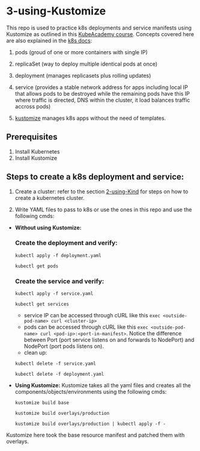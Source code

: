 # 3-using-Kustomize

This repo is used to practice k8s deployments and service manifests using Kustomize as outlined in this [KubeAcademy course](https://kube.academy/courses/building-applications-for-kubernetes/lessons/deploying-your-application). Concepts covered here are also explained in the [k8s docs](https://kubernetes.io/docs/concepts/workloads/):

1. pods (groud of one or more containers with single IP)

2. replicaSet (way to deploy multiple identical pods at once)

3. deployment (manages replicasets plus rolling updates)

4. service (provides a stable network address for apps including local IP that allows pods to be destroyed while the remaining pods have this IP where traffic is directed, DNS within the cluster, it load balances traffic accross pods)

5. [kustomize](https://kustomize.io/) manages k8s apps without the need of templates.

## Prerequisites
1. Install Kubernetes
2. Install Kustomize

## Steps to create a k8s deployment and service:
1. Create a cluster: refer to the section [2-using-Kind](https://github.com/Fabr1ce/building-apps-for-k8s/tree/main/2-using-Kind) for steps on how to create a kubernetes cluster.

2. Write YAML files to pass to k8s or use the ones in this repo and use the following cmds:

- **Without using Kustomize:**
  ### Create the deployment and verify:
  
  `kubectl apply -f deployment.yaml`
  
  `kubectl get pods`
  
  ### Create the service and verify:
  
  `kubectl apply -f service.yaml`
  
  `kubectl get services`
  
  - service IP can be accessed through cURL like this `exec <outside-pod-name> curl <cluster-ip>`
  - pods can be accessed through cURL like this `exec <outside-pod-name> curl <pod-ip>:<port-in-manifest>`. Notice the difference between Port (port service listens on and forwards to NodePort) and NodePort (port pods listens on).
  - clean up:
  
  `kubectl delete -f service.yaml`
  
  `kubectl delete -f deployment.yaml`

- **Using Kustomize:**
  Kustomize takes all the yaml files and creates all the components/objects/environments using the following cmds:
  
  `kustomize build base`
  
  `kustomize build overlays/production`
  
  `kustomize build overlays/production | kubectl apply -f -`

Kustomize here took the base resource manifest and patched them with overlays.
